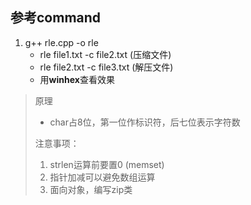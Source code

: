 ## 参考command

1. g++ rle.cpp -o rle
   - rle file1.txt -c file2.txt   (压缩文件)
   - rle file2.txt -c file3.txt   (解压文件)
   - 用**winhex**查看效果

> 
>
> 原理
>
> - char占8位，第一位作标识符，后七位表示字符数
>
> 注意事项：
>
> 1. strlen运算前要置0  (memset)
> 2. 指针加减可以避免数组运算
> 3. 面向对象，编写zip类